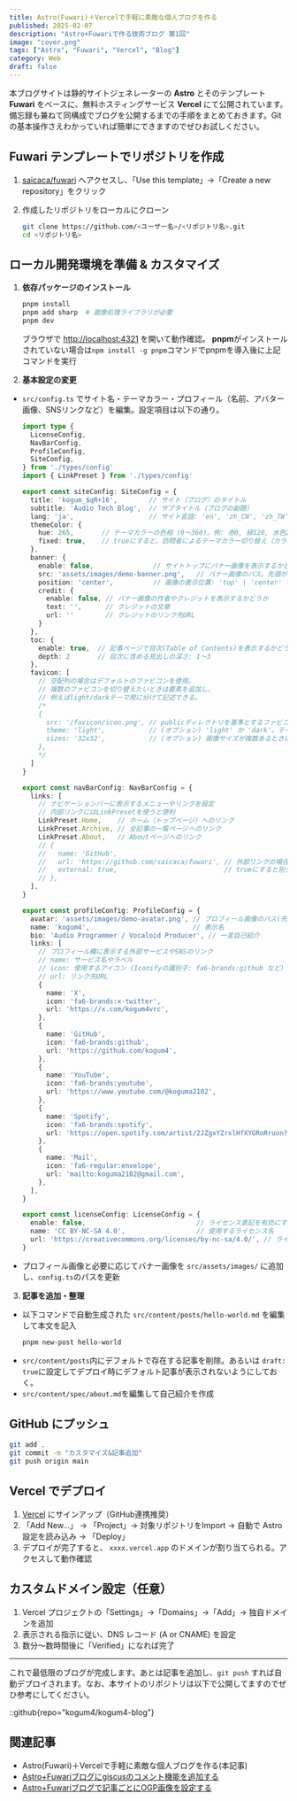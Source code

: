 ```yaml
---
title: Astro(Fuwari)＋Vercelで手軽に素敵な個人ブログを作る
published: 2025-02-07
description: "Astro+Fuwariで作る技術ブログ 第1回"
image: "cover.png"
tags: ["Astro", "Fuwari", "Vercel", "Blog"]
category: Web
draft: false
---
```


本ブログサイトは静的サイトジェネレーターの **Astro** とそのテンプレート **Fuwari** をベースに、無料ホスティングサービス **Vercel** にて公開されています。備忘録も兼ねて同構成でブログを公開するまでの手順をまとめておきます。Gitの基本操作さえわかっていれば簡単にできますのでぜひお試しください。

## Fuwari テンプレートでリポジトリを作成

1. [saicaca/fuwari](https://github.com/saicaca/fuwari) へアクセスし、「Use this template」→「Create a new repository」をクリック

2. 作成したリポジトリをローカルにクローン
   ```bash
   git clone https://github.com/<ユーザー名>/<リポジトリ名>.git
   cd <リポジトリ名>
   ```

## ローカル開発環境を準備 & カスタマイズ

1. **依存パッケージのインストール**  
   ```bash
   pnpm install
   pnpm add sharp  # 画像処理ライブラリが必要
   pnpm dev
   ```
   ブラウザで [http://localhost:4321](http://localhost:4321) を開いて動作確認。 **pnpm**がインストールされていない場合は`npm install -g pnpm`コマンドでpnpmを導入後に上記コマンドを実行

2. **基本設定の変更**  
  - `src/config.ts` でサイト名・テーマカラー・プロフィール（名前、アバター画像、SNSリンクなど）を編集。設定項目は以下の通り。 

    ```typescript
    import type {
      LicenseConfig,
      NavBarConfig,
      ProfileConfig,
      SiteConfig,
    } from './types/config'
    import { LinkPreset } from './types/config'

    export const siteConfig: SiteConfig = {
      title: 'kogum_$qR+16',        // サイト（ブログ）のタイトル
      subtitle: 'Audio Tech Blog',  // サブタイトル（ブログの副題）
      lang: 'ja',                   // サイト言語: 'en', 'zh_CN', 'zh_TW', 'ja', 'ko', 'es', 'th' など
      themeColor: {
        hue: 265,       // テーマカラーの色相 (0〜360)。例: 赤0, 緑120, 水色200, ピンク345 等
        fixed: true,    // trueにすると、訪問者によるテーマカラー切り替え（カラーピッカー）を隠す
      },
      banner: {
        enable: false,               // サイトトップにバナー画像を表示するかどうか
        src: 'assets/images/demo-banner.png',   // バナー画像のパス。先頭が'/'ならpublic直下、そうでなければsrc/assets内
        position: 'center',          // 画像の表示位置: 'top' | 'center' | 'bottom'
        credit: {
          enable: false, // バナー画像の作者やクレジットを表示するかどうか
          text: '',      // クレジットの文章
          url: ''        // クレジットのリンク先URL
        }
      },
      toc: {
        enable: true,  // 記事ページで目次(Table of Contents)を表示するかどうか
        depth: 2       // 目次に含める見出しの深さ: 1〜3
      },
      favicon: [
        // 空配列の場合はデフォルトのファビコンを使用。
        // 複数のファビコンを切り替えたいときは要素を追加し、
        // 例えばlight/darkテーマ用に分けて記述できる。
        /*
        {
          src: '/favicon/icon.png', // publicディレクトリを基準とするファビコンのパス
          theme: 'light',           // (オプション) 'light' か 'dark'。テーマ別ファビコンがある場合に設定
          sizes: '32x32',           // (オプション) 画像サイズが複数あるときに指定
        },
        */
      ]
    }

    export const navBarConfig: NavBarConfig = {
      links: [
        // ナビゲーションバーに表示するメニューやリンクを設定
        // 内部リンクにはLinkPresetを使うと便利
        LinkPreset.Home,    // ホーム（トップページ）へのリンク
        LinkPreset.Archive, // 全記事の一覧ページへのリンク
        LinkPreset.About,   // Aboutページへのリンク
        // {
        //   name: 'GitHub',
        //   url: 'https://github.com/saicaca/fuwari', // 外部リンクの場合
        //   external: true,                           // trueにすると別タブで開き、外部リンクアイコンを表示
        // },
      ],
    }

    export const profileConfig: ProfileConfig = {
      avatar: 'assets/images/demo-avatar.png', // プロフィール画像のパス(先頭'/'なしはsrc/assets/images基準)
      name: 'kogum4',                          // 表示名
      bio: 'Audio Programmer / Vocaloid Producer', // 一言自己紹介
      links: [
        // プロフィール欄に表示する外部サービスやSNSのリンク
        // name: サービス名やラベル
        // icon: 使用するアイコン (Iconifyの識別子: fa6-brands:github など)
        // url: リンク先URL
        {
          name: 'X',
          icon: 'fa6-brands:x-twitter',
          url: 'https://x.com/kogum4vrc',
        },
        {
          name: 'GitHub',
          icon: 'fa6-brands:github',
          url: 'https://github.com/kogum4',
        },
        {
          name: 'YouTube',
          icon: 'fa6-brands:youtube',
          url: 'https://www.youtube.com/@koguma2102',
        },
        {
          name: 'Spotify',
          icon: 'fa6-brands:spotify',
          url: 'https://open.spotify.com/artist/2JZgxYZrxlHfXYGRoRruon?si=skWqYMu0TAioPRpnmwMzFA',
        },
        {
          name: 'Mail',
          icon: 'fa6-regular:envelope',
          url: 'mailto:koguma2102@gmail.com',
        },
      ],
    }

    export const licenseConfig: LicenseConfig = {
      enable: false,                            // ライセンス表記を有効にするかどうか
      name: 'CC BY-NC-SA 4.0',                  // 使用するライセンス名
      url: 'https://creativecommons.org/licenses/by-nc-sa/4.0/', // ライセンスURL
    }
    ```

   - プロフィール画像と必要に応じてバナー画像を `src/assets/images/` に追加し、`config.ts`のパスを更新

3. **記事を追加・整理**  
  - 以下コマンドで自動生成された `src/content/posts/hello-world.md` を編集して本文を記入
    ```bash
    pnpm new-post hello-world
    ```
  - `src/content/posts`内にデフォルトで存在する記事を削除。あるいは `draft: true`に設定してデプロイ時にデフォルト記事が表示されないようにしておく。
  - `src/content/spec/about.md`を編集して自己紹介を作成

## GitHub にプッシュ

```bash
git add .
git commit -m "カスタマイズ&記事追加"
git push origin main
```

## Vercel でデプロイ

1. [Vercel](https://vercel.com/) にサインアップ（GitHub連携推奨）
2. 「Add New...」 → 「Project」→ 対象リポジトリをImport → 自動で Astro 設定を読み込み → 「Deploy」
3. デプロイが完了すると、 `xxxx.vercel.app` のドメインが割り当てられる。アクセスして動作確認

## カスタムドメイン設定（任意）

1. Vercel プロジェクトの「Settings」→「Domains」→「Add」→ 独自ドメインを追加
2. 表示される指示に従い、DNS レコード (A or CNAME) を設定
3. 数分～数時間後に「Verified」になれば完了
---
これで最低限のブログが完成します。あとは記事を追加し、`git push` すれば自動デプロイされます。なお、本サイトのリポジトリは以下で公開してますのでぜひ参考にしてください。

::github{repo="kogum4/kogum4-blog"}

## 関連記事
- Astro(Fuwari)＋Vercelで手軽に素敵な個人ブログを作る(本記事)
- [Astro+Fuwariブログにgiscusのコメント機能を追加する](https://kogum4.com/posts/astro-fuwari-comment-giscus/)
- [Astro+Fuwariブログで記事ごとにOGP画像を設定する](https://kogum4.com/posts/astro-fuwari-ogp-image/)